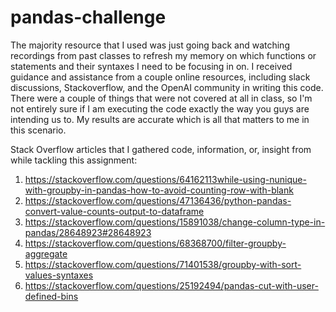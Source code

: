 # pandas-challenge

The majority resource that I used was just going back and watching recordings from past classes to refresh my memory on which functions or statements and their syntaxes I need to be focusing in on. I received guidance and assistance from a couple online resources, including slack discussions, Stackoverflow, and the OpenAI community in writing this code. There were a couple of things that were not covered at all in class, so I'm not entirely sure if I am executing the code exactly the way you guys are intending us to. My results are accurate which is all that matters to me in this scenario.

Stack Overflow articles that I gathered code, information, or, insight from while tackling this assignment:

1. https://stackoverflow.com/questions/64162113while-using-nunique-with-groupby-in-pandas-how-to-avoid-counting-row-with-blank
2. https://stackoverflow.com/questions/47136436/python-pandas-convert-value-counts-output-to-dataframe
3. https://stackoverflow.com/questions/15891038/change-column-type-in-pandas/28648923#28648923
4. https://stackoverflow.com/questions/68368700/filter-groupby-aggregate
5. https://stackoverflow.com/questions/71401538/groupby-with-sort-values-syntaxes
6. https://stackoverflow.com/questions/25192494/pandas-cut-with-user-defined-bins